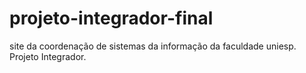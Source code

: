 # projeto-integrador-final

site da coordenação de sistemas da informação da faculdade uniesp. Projeto Integrador. 
